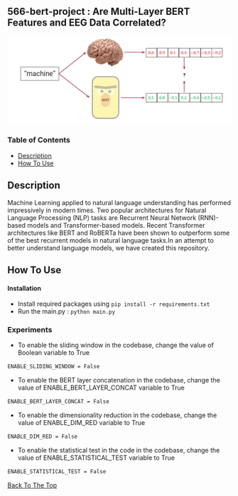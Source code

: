 ## 566-bert-project : Are Multi-Layer BERT Features and EEG Data Correlated?
![](images/overview.png)

### Table of Contents

- [Description](#description)
- [How To Use](#how-to-use)


## Description
Machine Learning applied to natural language understanding has performed impressively in modern times. Two popular architectures for Natural Language Processing (NLP) tasks are Recurrent Neural Network (RNN)-based models and Transformer-based models. Recent Transformer architectures like BERT  and RoBERTa have been shown to outperform some of the best recurrent models in natural language tasks.In an attempt to better understand language models, we have created this repository.

## How To Use

#### Installation

* Install required packages using `pip install -r requirements.txt`
* Run the main.py : `python main.py`

### Experiments

* To enable the sliding window in the codebase, change the value of Boolean variable to True 
```html
ENABLE_SLIDING_WINDOW = False
```
* To enable the BERT layer concatenation in the codebase, change the value of ENABLE_BERT_LAYER_CONCAT variable to True 
```html
ENABLE_BERT_LAYER_CONCAT = False
```
* To enable the dimensionality reduction in the codebase, change the value of ENABLE_DIM_RED variable to True
```html
ENABLE_DIM_RED = False
```
* To enable the statistical test in the code in the codebase, change the value of ENABLE_STATISTICAL_TEST variable to True
```html
ENABLE_STATISTICAL_TEST = False
``` 

[Back To The Top](#566-bert-project )




